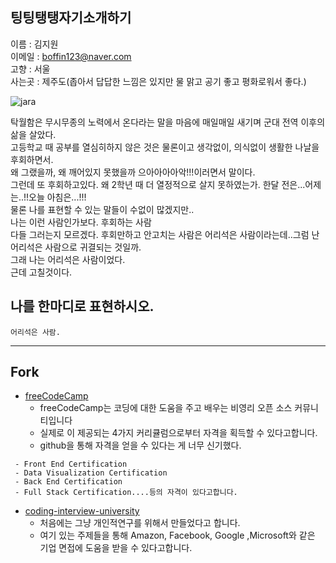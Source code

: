 ## 팅팅탱탱자기소개하기
이름 : 김지원<br>
이메일 : boffin123@naver.com<br>
고향 : 서울<br>
사는곳 : 제주도(좁아서 답답한 느낌은 있지만 물 맑고 공기 좋고 평화로워서 좋다.)<br>


![jara](http://postfiles2.naver.net/MjAxNzA0MTNfMTk3/MDAxNDkyMDg1MDE3MDc5.rTI7wbBi0LadqG5FL5gU84a_6-DGRcZeBKFO8FUldI8g.j6zzxIXfEOuUt-sEcQqcAUSOy5hNhZ1HiydDTC8aY10g.JPEG.boffin123/%EC%9E%90%EB%9D%BC.jpg?type=w580)

탁월함은 무시무종의 노력에서 온다라는 말을 마음에 매일매일 새기며 군대 전역 이후의 삶을 살았다.<br>
고등학교 때 공부를 열심히하지 않은 것은 물론이고 생각없이, 의식없이 생활한 나날을 후회하면서.<br>
왜 그랬을까, 왜 깨어있지 못했을까 으아아아아악!!!이러면서 말이다.<br>
그런데 또 후회하고있다. 왜 2학년 때 더 열정적으로 살지 못하였는가. 한달 전은...어제는..!!오늘 아침은...!!!<br>
물론 나를 표현할 수 있는 말들이 수없이 많겠지만..<br>
나는 이런 사람인가보다. 후회하는 사람<br>
다들 그러는지 모르겠다. 후회만하고 안고치는 사람은 어리석은 사람이라는데..그럼 난 어리석은 사람으로 귀결되는 것일까.<br>
그래 나는 어리석은 사람이었다.<br>
근데 고칠것이다.<br>
 
## 나를 한마디로 표현하시오.
	어리석은 사람.
----
## Fork

* [freeCodeCamp](https://github.com/freeCodeCamp/freeCodeCamp)
	 - freeCodeCamp는 코딩에 대한 도움을 주고 배우는 비영리 오픈 소스 커뮤니티입니다
	 - 실제로 이 제공되는 4가지 커리큘럼으로부터 자격을 획득할 수 있다고합니다.
	 - github을 통해 자격을 얻을 수 있다는 게 너무 신기했다.
 ```
  - Front End Certification
  - Data Visualization Certification
  - Back End Certification
  - Full Stack Certification....등의 자격이 있다고합니다.
 ```
* [coding-interview-university](https://github.com/jwasham/coding-interview-university)
	- 처음에는 그냥 개인적연구를 위해서 만들었다고 합니다.
	- 여기 있는 주제들을 통해 Amazon, Facebook, Google ,Microsoft와 같은 기업 면접에 도움을 받을 수 있다고합니다.
